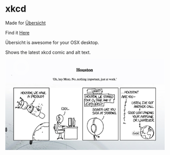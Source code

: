 xkcd
====

Made for [Übersicht](http://tracesof.net/uebersicht/)

Find it [Here](http://tracesof.net/uebersicht-widgets/)

Übersicht is awesome for your OSX desktop.

Shows the latest xkcd comic and alt text.

![Screenshot of xkcd](./screenshot.png)
